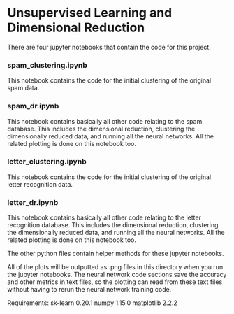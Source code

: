 # Unsupervised Learning and Dimensional Reduction

There are four jupyter notebooks that contain the code for this project.

### spam_clustering.ipynb
This notebook contains the code for the initial clustering of the original spam data.

### spam_dr.ipynb
This notebook contains basically all other code relating to the spam database. This includes the dimensional reduction, clustering the dimensionally reduced data, and running all the neural networks. All the related plotting is done on this notebook too. 

### letter_clustering.ipynb
This notebook contains the code for the initial clustering of the original letter recognition data.

### letter_dr.ipynb
This notebook contains basically all other code relating to the letter recognition database. This includes the dimensional reduction, clustering the dimensionally reduced data, and running all the neural networks. All the related plotting is done on this notebook too. 

The other python files contain helper methods for these jupyter notebooks. 

All of the plots will be outputted as .png files in this directory when you run the jupyter notebooks.
The neural network code sections save the accuracy and other metrics in text files, so the plotting can read from these text files without having to rerun the neural network training code.

Requirements:
sk-learn 0.20.1
numpy 1.15.0
matplotlib 2.2.2
